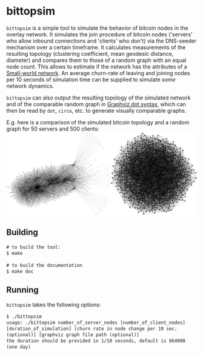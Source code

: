 # bittopsim #
`bittopsim` is a simple tool to simulate the behavior of bitcoin nodes in the overlay network. It simulates the join procedure of bitcoin nodes ('servers' who allow inbound connections and 'clients' who don't) via the DNS-seeder mechanism over a certain timeframe. It calculates measurements of the resulting topology (clustering coefficient, mean geodesic distance, diameter) and compares them to those of a random graph with an equal node count. This allows to estimate if the network has the attributes of a [Small-world network](https://en.wikipedia.org/wiki/Small-world_network).
An average churn-rate of leaving and joining nodes per 10 seconds of simulation time can be supplied to simulate *some* network dynamics.

`bittopsim` can also output the resulting topology of the simulated network and of the comparable random graph in [Graphviz dot syntax](http://www.graphviz.org/), which can then be read by `dot`, `circo`, etc. to generate visually comparable graphs.

E.g. here is a comparison of the simulated bitcoin topology and a random graph for 50 servers and 500 clients:
![Comparison of the simulated bitcoin topology and a random graph for 50 servers and 500 clients](/50-500-fdp.png)

## Building ##
```
# to build the tool:
$ make

# to build the documentation
$ make doc
```

## Running ##
`bittopsim` takes the following options:
```
$ ./bittopsim
usage: ./bittopsim number_of_server_nodes [number_of_client_nodes] [duration_of_simulation] [churn rate in node change per 10 sec. (optional)] [graphviz graph file path (optional)]
the duration should be provided in 1/10 seconds, default is 864000 (one day)
```
